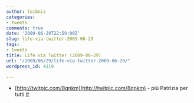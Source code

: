 ```yaml
---
author: leibniz
categories:
- tweets
comments: true
date: '2009-06-29T22:59:00Z'
slug: life-via-twitter-2009-06-29
tags:
- tweets
title: Life via Twitter (2009-06-29)
url: "/2009/06/29/life-via-twitter-2009-06-29/"
wordpress_id: 4119

---
```

* [http://twitpic.com/8qnkm](http://twitpic.com/8qnkm) - più Patrizia per tutti [#](http://twitter.com/leibniz/statuses/2384409170)


